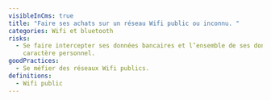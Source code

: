 ```yaml
---
visibleInCms: true
title: "Faire ses achats sur un réseau Wifi public ou inconnu. "
categories: Wifi et bluetooth
risks:
  - Se faire intercepter ses données bancaires et l’ensemble de ses données à
    caractère personnel.
goodPractices:
  - Se méfier des réseaux Wifi publics.
definitions:
  - Wifi public
---
```

